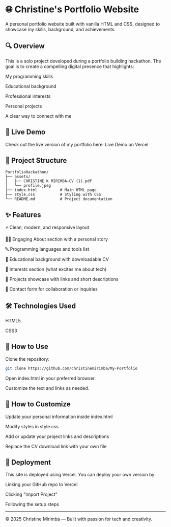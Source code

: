# 🌐 Christine's Portfolio Website
A personal portfolio website built with vanilla HTML and CSS, designed to showcase my skills, background, and achievements.

## 🔍 Overview
This is a solo project developed during a portfolio building hackathon. The goal is to create a compelling digital presence that highlights:

My programming skills

Educational background

Professional interests

Personal projects

A clear way to connect with me

## 🚀 Live Demo
Check out the live version of my portfolio here: Live Demo on Vercel

## 📁 Project Structure
```
PortfolioHackathon/
├── assets/
│   ├── CHRISTINE K MIRIMBA-CV (1).pdf
│   └── profile.jpeg
├── index.html          # Main HTML page
├── style.css           # Styling with CSS
└── README.md           # Project documentation
```

## ✨ Features
⚡ Clean, modern, and responsive layout

👩‍💻 Engaging About section with a personal story

🔤 Programming languages and tools list

🧾 Educational background with downloadable CV

🚀 Interests section (what excites me about tech)

📂 Projects showcase with links and short descriptions

📩 Contact form for collaboration or inquiries

## 🛠️ Technologies Used
HTML5

CSS3

## 🧠 How to Use
Clone the repository:
 ```bash
git clone https://github.com/christinemirimba/My-Portfolio
```
Open index.html in your preferred browser.

Customize the text and links as needed.

## 🌱 How to Customize
Update your personal information inside index.html

Modify styles in style.css

Add or update your project links and descriptions

Replace the CV download link with your own file

## 🚀 Deployment
This site is deployed using Vercel. You can deploy your own version by:

Linking your GitHub repo to Vercel

Clicking "Import Project"

Following the setup steps

---

© 2025 Christine Mirimba — Built with passion for tech and creativity.
